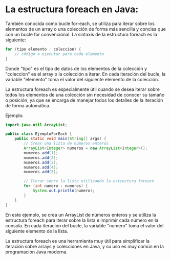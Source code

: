 # La estructura foreach en Java:
También conocida como bucle for-each, se utiliza para iterar sobre los elementos de un array o una colección de forma más sencilla y concisa que con un bucle for convencional. La sintaxis de la estructura foreach es la siguiente:
```java
for (tipo elemento : coleccion) {
    // código a ejecutar para cada elemento
}
```

Donde "tipo" es el tipo de datos de los elementos de la colección y "coleccion" es el array o la colección a iterar. En cada iteración del bucle, la variable "elemento" toma el valor del siguiente elemento de la colección.

La estructura foreach es especialmente útil cuando se desea iterar sobre todos los elementos de una colección sin necesidad de conocer su tamaño o posición, ya que se encarga de manejar todos los detalles de la iteración de forma automática.

Ejemplo:
```java
import java.util.ArrayList;

public class EjemploForEach {
    public static void main(String[] args) {
        // Crear una lista de números enteros
        ArrayList<Integer> numeros = new ArrayList<Integer>();
        numeros.add(1);
        numeros.add(2);
        numeros.add(3);
        numeros.add(4);
        numeros.add(5);

        // Iterar sobre la lista utilizando la estructura foreach
        for (int numero : numeros) {
            System.out.println(numero);
        }
    }
}
```

En este ejemplo, se crea un ArrayList de números enteros y se utiliza la estructura foreach para iterar sobre la lista e imprimir cada número en la consola. En cada iteración del bucle, la variable "numero" toma el valor del siguiente elemento de la lista.

La estructura foreach es una herramienta muy útil para simplificar la iteración sobre arrays y colecciones en Java, y su uso es muy común en la programación Java moderna.
